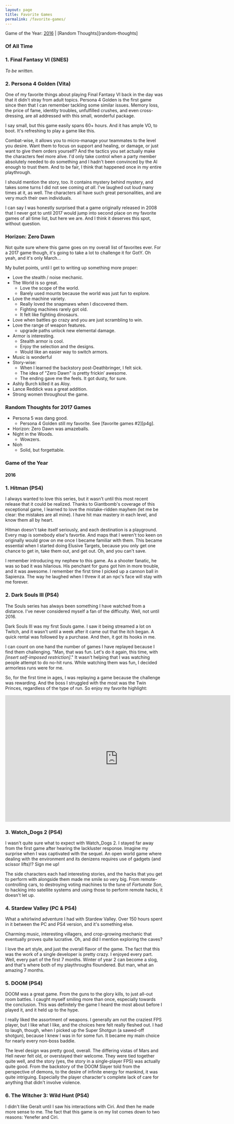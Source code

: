 ```yaml
---
layout: page
title: Favorite Games
permalink: /favorite-games/
---
```


Game of the Year: [2016][goty-2016] | [Random Thoughts][random-thoughts]

### Of All Time

<a name='ffvi'></a>

### 1. Final Fantasy VI (SNES)

_To be written._

<a name='persona-4'></a>

### 2. Persona 4 Golden (Vita)

One of my favorite things about playing Final Fantasy VI back in the day was that
it didn't stray from adult topics. Persona 4 Golden is the first game since then
that I can remember tackling some similar issues. Memory loss, the price of fame,
identity troubles, unfulfilled crushes, and even cross-dressing, are all addressed
with this small, wonderful package.

I say small, but this game easily spans 60+ hours. And it has ample VO, to boot.
It's refreshing to play a game like this.

Combat-wise, it allows you to micro-manage your teammates to the level you desire.
Want them to focus on support and healing, or damage, or just want to give them
orders yourself? And the tactics you set actually make the characters feel more
alive. I'd only take control when a party member absolutely needed to do something
and I hadn't been convinced by the AI enough to trust them. And to be fair, I
think that happened once in my entire playthrough.

I should mention the story, too. It contains mystery behind mystery, and takes
some turns I did not see coming _at all_. I've laughed out loud many times at it,
as well. The characters all have such great personalities, and are very much their
own individuals.

I can say I was honestly surprised that a game originally released in 2008 that
I never got to until 2017 would jump into second place on my favorite games of all
time list, but here we are. And I think it deserves this spot, without question.

<a name='horizon-zero-dawn'></a>

### Horizon: Zero Dawn

Not quite sure where this game goes on my overall list of favorites ever. For a
2017 game though, it's going to take a lot to challenge it for GotY. Oh yeah, and
it's only March...

My bullet points, until I get to writing up something more proper:

+ Love the stealth / noise mechanic.
+ The World is so great.
  + Love the scope of the world.
  + Barely used mounts because the world was just fun to explore.
+ Love the machine variety.
  + Really loved the snapmaws when I discovered them.
  + Fighting machines rarely got old.
  + It felt like fighting dinosaurs.
+ Love when battles go crazy and you are just scrambling to win.
+ Love the range of weapon features.
  + upgrade paths unlock new elemental damage.
+ Armor is interesting.
  + Stealth armor is cool.
  + Enjoy the selection and the designs.
  + Would like an easier way to switch armors.
+ Music is wonderful
+ Story-wise:
  + When I learned the backstory post-Deathbringer, I felt sick.
  + The idea of "Zero Dawn" is pretty frickin’ awesome.
  + The ending gave me the feels. It got dusty, for sure.
+ Ashly Burch killed it as Aloy.
+ Lance Reddick was a great addition.
+ Strong women throughout the game. 

<a name='random-thoughts'></a>

### Random Thoughts for 2017 Games

+ Persona 5 was dang good.
  + Persona 4 Golden still my favorite. See [favorite games #2][p4g].
+ Horizon: Zero Dawn was amazeballs.
+ Night in the Woods.
  + Wowzers.
+ Nioh
  + Solid, but forgettable.

### Game of the Year

<a name='goty-2016'></a>

#### 2016

### 1. Hitman (PS4)

I always wanted to love this series, but it wasn't until this most recent release
that it could be realized. Thanks to Giantbomb's coverage of this exceptional
game, I learned to love the mistake-ridden mayhem (let me be clear: the mistakes
are all mine). I have hit max mastery in each level, and know them all by heart.

Hitman doesn't take itself seriously, and each destination is a playground. Every
map is somebody else's favortie. And maps that I weren't too keen on originally
would grow on me once I became familiar with them. This became essential when I
started doing Elusive Targets, because you only get one chance to get in, take
them out, and get out. Oh, and you can't save.

I remember introducing my nephew to this game. As a shooter fanatic, he was so bad
it was hilarious. His penchant for guns got him in more trouble, and it was
awesome. I remember the first time I picked up a cannon ball in Sapienza. The way
he laughed when I threw it at an npc's face will stay with me forever.

### 2. Dark Souls III (PS4)

The Souls series has always been something I have watched from a distance. I've
never considered myself a fan of the difficulty. Well, not until 2016.

Dark Souls III was my first Souls game. I saw it being streamed a lot on Twitch,
and it wasn't until a week after it came out that the itch began. A quick rental
was followed by a purchase. And then, it got its hooks in me.

I can count on one hand the number of games I have replayed because I find them
challenging. "Man, that was fun. Let's do it again, this time, with _[insert
self-imposed restriction]_." It wasn't helping that I was watching people attempt
to do no-hit runs. While watching them was fun, I decided armorless runs were for
me. 

So, for the first time in ages, I was replaying a game because the challenge was
rewarding. And the boss I struggled with the most was the Twin Princes, regardless
of the type of run. So enjoy my favorite highlight:

<iframe width="720" height="405" src="https://www.youtube.com/embed/DwwKBSCZ8C0" frameborder="0" allowfullscreen></iframe>

### 3. Watch_Dogs 2 (PS4)

I wasn't quite sure what to expect with Watch_Dogs 2. I stayed far away from the
first game after hearing the lackluster response. Imagine my surprise when I was
captivated with the sequel. An open world game where dealing with the environment
and its denizens requires use of gadgets (and scissor lifts)!? Sign me up!

The side characters each had interesting stories, and the hacks that you get to
perform with alongside them made me smile so very big. From remote-controlling cars,
to destroying voting machines to the tune of _Fortunate Son_, to hacking into
satellite systems and using those to perform remote hacks, it doesn't let up.

### 4. Stardew Valley (PC & PS4)

What a whirlwind adventure I had with Stardew Valley. Over 150 hours spent in it
between the PC and PS4 version, and it's something else.

Charming music, interesting villagers, and crop-growing mechanic that eventually
proves quite lucrative. Oh, and did I mention exploring the caves?

I love the art style, and just the overall flavor of the game. The fact that this
was the work of a single developer is pretty crazy. I enjoyed every part. Well,
every part of the first 7 months. Winter of year 2 can become a slog, and that's
where both of my playthroughs floundered. But man, what an amazing 7 months.

### 5. DOOM (PS4)

DOOM was a great game. From the guns to the glory kills, to just all-out room
battles. I caught myself smiling more than once, especially towards the conclusion.
This was definitely the game I heard the most about before I played it, and it
held up to the hype.

I really liked the assortment of weapons. I generally am not the craziest FPS
player, but I like what I like, and the choices here felt really fleshed out. I
had to laugh, though, when I picked up the Super Shotgun (a sawed-off shotgun),
because I knew I was in for some fun. It became my main choice for nearly every
non-boss baddie.

The level design was pretty good, overall. The differing vistas of Mars and Hell
never felt old, or overstayed their welcome. They were tied together quite well,
and the story (yes, the story in a single-player FPS) was actually quite good.
From the backstory of the DOOM Slayer told from the perspective of demons, to the
desire of infinite energy for mankind, it was quite intriguing. Especially the
player character's complete lack of care for anything that didn't involve violence.

### 6. The Witcher 3: Wild Hunt (PS4)

I didn't like Geralt until I saw his interactions with Ciri. And then he made more
sense to me. The fact that this game is on my list comes down to two reasons:
Yenefer and Ciri.

[ffvi]: #ffvi
[persona-4]: #persona-4
[goty-2016]: #goty-2016
